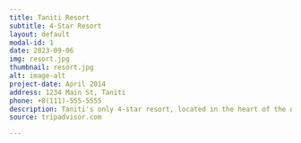 ```yaml
---
title: Taniti Resort
subtitle: 4-Star Resort
layout: default
modal-id: 1
date: 2023-09-06
img: resort.jpg
thumbnail: resort.jpg
alt: image-alt
project-date: April 2014
address: 1234 Main St, Taniti
phone: +8(111)-555-5555
description: Taniti's only 4-star resort, located in the heart of the entertainment district in Merriton Landing.
source: tripadvisor.com

---
```

